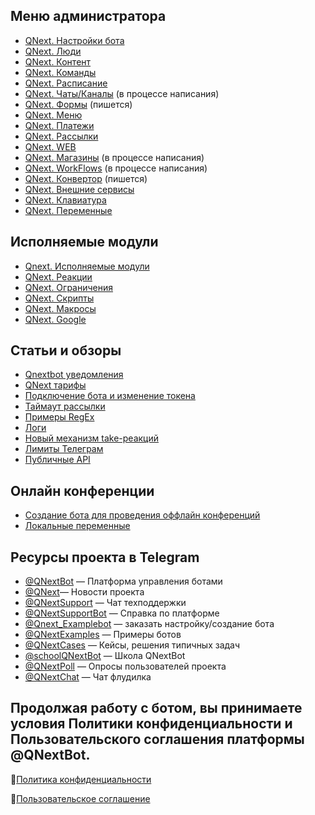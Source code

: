 ## Меню администратора
* [QNext. Настройки бота](/docs-test/admin/setting)
* [QNext. Люди](/docs-test/admin/people)
* [QNext. Контент](/docs-test/admin/content)
* [QNext. Команды](/docs-test/admin/command)
* [QNext. Расписание](/docs-test/admin/schedule)
* [QNext. Чаты/Каналы](/docs-test/admin/chats-and-channels) (в процессе написания)
* [QNext. Формы](/docs-test/admin/forms) (пишется)
* [QNext. Меню](/docs-test/admin/menu)
* [QNext. Платежи](/docs-test/pay)
* [QNext. Рассылки](/docs-test/admin/newsletters)
* [QNext. WEB](/docs-test/admin/web)
* [QNext. Магазины](/docs-test/admin/stores) (в процессе написания)
* [QNext. WorkFlows](/docs-test/admin/workflow) (в процессе написания)
* [QNext. Конвертор](/docs-test/admin/converter) (пишется)
* [QNext. Внешние сервисы](/docs-test/admin/external-service)
* [QNext. Клавиатура](/docs-test/admin/keyboard)
* [QNext. Переменные](/docs-test/admin/variables)
## Исполняемые модули
* [Qnext. Исполняемые модули](/docs-test/executable-modules)
* [QNext. Реакции](/docs-test/reactions)
* [QNext. Ограничения](/docs-test/restrictions)
* [QNext. Скрипты](/docs-test/script)
* [QNext. Макросы](/docs-test/macros)
* [QNext. Google](/docs-test/admin/google-about)
## Статьи и обзоры
* [Qnextbot уведомления](/docs-test/root/notifications)
* [QNext тарифы](/docs-test/admin/price-about)
* [Подключение бота и изменение токена](/docs-test/root/token-about)
* [Таймаут рассылки](/docs-test/newsletters/timeout)
* [Примеры RegEx](/docs-test/admin/regexp)
* [Логи](/docs-test/reactions/log)
* [Новый механизм take-реакций](/docs-test/reactions/new-mechanics)
* [Лимиты Телеграм](https://limits.tginfo.me/ru-RU/)
* [Публичные API](/docs-test/admin/public-api)
## Онлайн конференции
* [Создание бота для проведения оффлайн конференций](https://www.youtube.com/watch?v=DnGL2II51Xg)
* [Локальные переменные](https://www.youtube.com/watch?v=3ify7Ci8D_I)
## Ресурсы проекта в Telegram
* [@QNextBot](https://t.me/QNextBot) — Платформа управления ботами
* [@QNext](http://t.me/QNext)— Новости проекта
* [@QNextSupport](http://t.me/Qnextsupport) — Чат техподдержки
* [@QNextSupportBot](https://t.me/QNextSupportBot) — Cправка по платформе
* [@Qnext_Examplebot](https://t.me/Qnext_Examplebot?start=zakaz) — заказать настройку/создание бота
* [@QNextExamples](https://t.me/QNextExamples) — Примеры ботов
* [@QNextCases](https://t.me/QNextCases) — Кейсы, решения типичных задач
* [@schoolQNextBot](http://t.me/schoolQNextBot) — Школа QNextBot
* [@QNextPoll](https://t.me/QNextPoll) — Опросы пользователей проекта
* [@QNextChat](https://t.me/QNextChat) — Чат флудилка


## Продолжая работу с ботом, вы принимаете условия Политики конфиденциальности и Пользовательского соглашения платформы @QNextBot.

🔸[Политика конфиденциальности](http://qnext.app/docs/privacy.html)

🔸[Пользовательское соглашение](http://qnext.app/docs/terms.html) 
